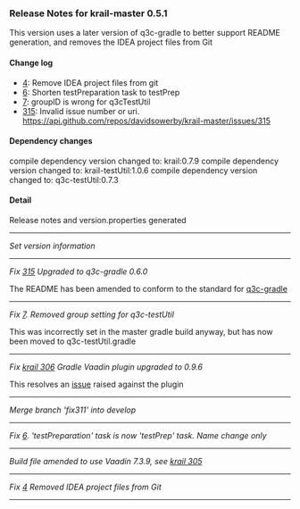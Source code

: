### Release Notes for krail-master 0.5.1

This version uses a later version of q3c-gradle to better support README generation, and removes the IDEA project files from Git

#### Change log

-   [4](https://github.com/davidsowerby/krail-master/issues/4): Remove IDEA project files from git
-   [6](https://github.com/davidsowerby/krail-master/issues/6): Shorten testPreparation task to testPrep
-   [7](https://github.com/davidsowerby/krail-master/issues/7): groupID is wrong for q3cTestUtil
-   [315](https://github.com/davidsowerby/krail-master/issues/315): Invalid issue number or uri.   https://api.github.com/repos/davidsowerby/krail-master/issues/315


#### Dependency changes

   compile dependency version changed to: krail:0.7.9
   compile dependency version changed to: krail-testUtil:1.0.6
   compile dependency version changed to: q3c-testUtil:0.7.3

#### Detail

Release notes and version.properties generated

---
*Set version information*


---
*Fix [315](https://github.com/davidsowerby/krail-master/issues/315) Upgraded to q3c-gradle 0.6.0*

The README has been amended to conform to the standard for [q3c-gradle](https://github.com/davidsowerby/q3c-gradle)


---
*Fix [7](https://github.com/davidsowerby/krail-master/issues/7). Removed group setting for q3c-testUtil*

This was incorrectly set in the master gradle build anyway, but has now been moved to q3c-testUtil.gradle


---
*Fix [krail 306](https://github.com/davidsowerby/krail/issues/306) Gradle Vaadin plugin upgraded to 0.9.6*

This resolves an [issue](https://github.com/johndevs/gradle-vaadin-plugin/issues/147) raised against the plugin


---
*Merge branch 'fix311' into develop*


---
*Fix [6](https://github.com/davidsowerby/krail-master/issues/6).  'testPreparation' task is now 'testPrep' task.  Name change only*


---
*Build file amended to use Vaadin 7.3.9, see [krail 305](https://github.com/davidsowerby/krail/issues/305)*


---
*Fix [4](https://github.com/davidsowerby/krail-master/issues/4) Removed IDEA project files from Git*


---
